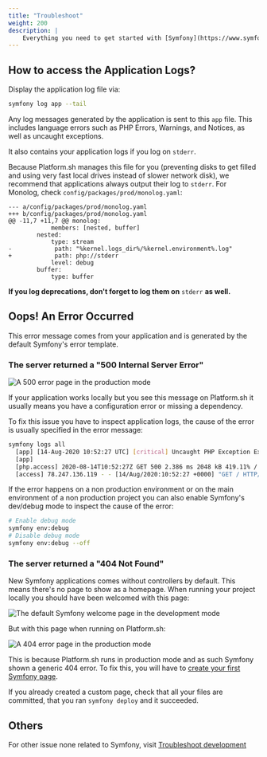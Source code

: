 ```yaml
---
title: "Troubleshoot"
weight: 200
description: |
    Everything you need to get started with [Symfony](https://www.symfony.com/), a [PHP](/development/templates.md#php) framework for web development, on Platform.sh.
---
```


## How to access the Application Logs?

Display the application log file via:

```bash
symfony log app --tail
```

Any log messages generated by the application is sent to this ``app`` file. This includes language errors such as PHP Errors, Warnings, and Notices, as well as uncaught exceptions.

It also contains your application logs if you log on ``stderr``.

Because Platform.sh manages this file for you (preventing disks to get filled and using very fast local drives instead of slower network disk), we recommend that applications always output their log to ``stderr``. For Monolog, check ``config/packages/prod/monolog.yaml``:

```gitignore
--- a/config/packages/prod/monolog.yaml
+++ b/config/packages/prod/monolog.yaml
@@ -11,7 +11,7 @@ monolog:
            members: [nested, buffer]
        nested:
            type: stream
-            path: "%kernel.logs_dir%/%kernel.environment%.log"
+            path: php://stderr
            level: debug
        buffer:
            type: buffer
```
**If you log deprecations, don't forget to log them on** ``stderr`` **as well.**

## Oops! An Error Occurred


This error message comes from your application and is generated by the default Symfony's error template.

### The server returned a "500 Internal Server Error"

<img src="/images/symfony/production-error-500.png" alt="A 500 error page in the production mode" style="align: center; margin-right: 10px;" />

If your application works locally but you see this message on Platform.sh it usually means you have a configuration error or missing a dependency.

To fix this issue you have to inspect application logs, the cause of the error is usually specified in the error message:

```bash
symfony logs all
  [app] [14-Aug-2020 10:52:27 UTC] [critical] Uncaught PHP Exception Exception: [...]
  [app]
  [php.access] 2020-08-14T10:52:27Z GET 500 2.386 ms 2048 kB 419.11% /
  [access] 78.247.136.119 - - [14/Aug/2020:10:52:27 +0000] "GET / HTTP/1.1" 500 843 "-" "Mozilla/5.0 (Macintosh; Intel Mac OS X 10_15_6) AppleWebKit/537.36 (KHTML, like Gecko) Chrome/84.0.4147.125 Safari/537.36"
```

If the error happens on a non production environment or on the main environment of a non production project you can also enable Symfony's dev/debug mode to inspect the cause of the error:

```bash
# Enable debug mode
symfony env:debug
# Disable debug mode
symfony env:debug --off
```

### The server returned a "404 Not Found"

New Symfony applications comes without controllers by default. This means there's no page to show as a homepage. When running your project locally you should have been welcomed with this page:

<img src="/images/symfony/new-symfony-welcome-page.png" alt="The default Symfony welcome page in the development mode" style="align: center; margin-right: 10px;" />

But with this page when running on Platform.sh:

<img src="/images/symfony/production-error-404.png" alt="A 404 error page in the production mode" style="align: center; margin-right: 10px;" />

This is because Platform.sh runs in production mode and as such Symfony shown a generic 404 error. To fix this, you will have to [create your first Symfony page](https://symfony.com/doc/current/page_creation.html).

If you already created a custom page, check that all your files are committed, that you ran ``symfony deploy`` and it succeeded.

## Others

For other issue none related to Symfony, visit [Troubleshoot development](/development/troubleshoot.html)
